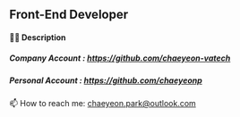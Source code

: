 ## Front-End Developer

#### 👩‍💻 Description

##### Company Account : https://github.com/chaeyeon-vatech

##### Personal Account : https://github.com/chaeyeonp

📫 How to reach me: chaeyeon.park@outlook.com
